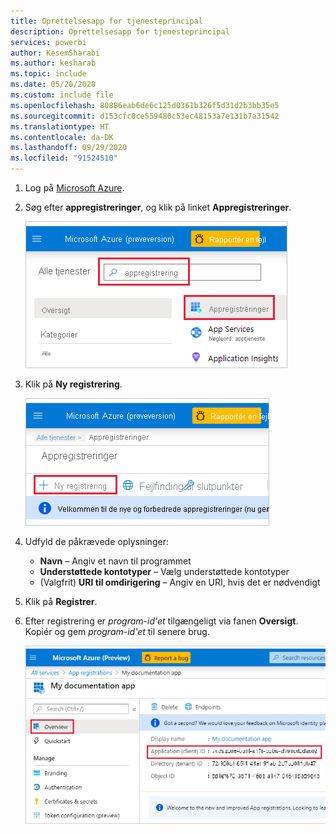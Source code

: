 ```yaml
---
title: Oprettelsesapp for tjenesteprincipal
description: Oprettelsesapp for tjenesteprincipal
services: powerbi
author: KesemSharabi
ms.author: kesharab
ms.topic: include
ms.date: 05/20/2020
ms.custom: include file
ms.openlocfilehash: 80886eab6de6c125d0361b326f5d31d2b3bb35e5
ms.sourcegitcommit: d153cfc0ce559480c53ec48153a7e131b7a31542
ms.translationtype: HT
ms.contentlocale: da-DK
ms.lasthandoff: 09/29/2020
ms.locfileid: "91524510"
---
```

1. Log på [Microsoft Azure](https://ms.portal.azure.com/#allservices).

2. Søg efter **appregistreringer**, og klik på linket **Appregistreringer**.

    ![azure-appregistrering](media/embedded-service-principal/azure-app-registration.png)

3. Klik på **Ny registrering**.

    ![ny registrering](media/embedded-service-principal/new-registration.png)

4. Udfyld de påkrævede oplysninger:
    * **Navn** – Angiv et navn til programmet
    * **Understøttede kontotyper** – Vælg understøttede kontotyper
    * (Valgfrit) **URI til omdirigering** – Angiv en URI, hvis det er nødvendigt

5. Klik på **Registrer**.

6. Efter registrering er *program-id'et* tilgængeligt via fanen **Oversigt**. Kopiér og gem *program-id'et* til senere brug.

    ![Skærmbillede, der viser, hvor du kan få vist et program-id under fanen Oversigt.](media/embedded-service-principal/application-id.png)